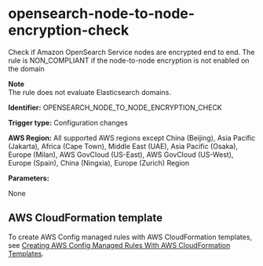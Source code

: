 # opensearch\-node\-to\-node\-encryption\-check<a name="opensearch-node-to-node-encryption-check"></a>

Check if Amazon OpenSearch Service nodes are encrypted end to end\. The rule is NON\_COMPLIANT if the node\-to\-node encryption is not enabled on the domain 

**Note**  
The rule does not evaluate Elasticsearch domains\.

**Identifier:** OPENSEARCH\_NODE\_TO\_NODE\_ENCRYPTION\_CHECK

**Trigger type:** Configuration changes

**AWS Region:** All supported AWS regions except China \(Beijing\), Asia Pacific \(Jakarta\), Africa \(Cape Town\), Middle East \(UAE\), Asia Pacific \(Osaka\), Europe \(Milan\), AWS GovCloud \(US\-East\), AWS GovCloud \(US\-West\), Europe \(Spain\), China \(Ningxia\), Europe \(Zurich\) Region

**Parameters:**

None  

## AWS CloudFormation template<a name="w2aac12c31c27b9d405c17"></a>

To create AWS Config managed rules with AWS CloudFormation templates, see [Creating AWS Config Managed Rules With AWS CloudFormation Templates](aws-config-managed-rules-cloudformation-templates.md)\.